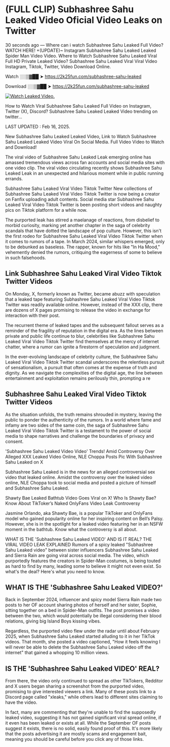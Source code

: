 # (FULL CLIP) Subhashree Sahu Leaked Video Oficial Video Leaks on Twitter

30 seconds ago — Where can i watch Subhashree Sahu Leaked Full Video? WATCH HERE! +(UPDATE)~ Instagram Subhashree Sahu Leaked Leaked Spider Man Video Video. Where to Watch Subhashree Sahu Leaked Viral Full HD Private Leaked Video? Subhashree Sahu Leaked Viral Viral Video Instagram, Tiktok, Twitter, Video Download Online.

Watch ░░▒▓██ ➤ https://2k25fun.com/subhashree-sahu-leaked

Download ░░▒▓██ ➤ https://2k25fun.com/subhashree-sahu-leaked

[![Watch Leaked Video.](https://miro.medium.com/v2/resize:fit:828/format:webp/1*cilzJN44JGOrTw9NJCrNHA.gif "Watch Leaked Video")](https://2k25fun.com/subhashree-sahu-leaked)

How to Watch Viral Subhashree Sahu Leaked Full Video on Instagram, Twitter (X), Discord? Subhashree Sahu Leaked Leaked Video trending on twitter...

LAST UPDATED : Feb 16, 2025.

New Subhashree Sahu Leaked Leaked Video, Link to Watch Subhashree Sahu Leaked Leaked Video Viral On Social Media. Full Video Video to Watch and Download!

The viral video of Subhashree Sahu Leaked Leak emerging online has amassed tremendous views across fan accounts and social media sites with one video clip. The viral video circulating recently shows Subhashree Sahu Leaked Leak in an unexpected and hilarious moment while in public running errands.

Subhashree Sahu Leaked Viral Video Tiktok Twitter New collections of Subhashree Sahu Leaked Viral Video Tiktok Twitter is now being a creator on Fanfix uploading adult contents. Social media star Subhashree Sahu Leaked Viral Video Tiktok Twitter is been posting short videos and naughty pics on Tiktok platform for a while now.

The purported leak has stirred a maelanage of reactions, from disbelief to morbid curiosity, marking yet another chapter in the saga of celebrity scandals that have dotted the landscape of pop culture. However, this isn't the first rodeo for Subhashree Sahu Leaked Viral Video Tiktok Twitter when it comes to rumors of a tape. In March 2024, similar whispers emerged, only to be debunked as baseless. The rapper, known for hits like "In Ha Mood," vehemently denied the rumors, critiquing the eagerness of some to believe in such falsehoods.

## Link Subhashree Sahu Leaked Viral Video Tiktok Twitter Videos

On Monday, X, formerly known as Twitter, became abuzz with speculation that a leaked tape featuring Subhashree Sahu Leaked Viral Video Tiktok Twitter was readily available online. However, instead of the XXX clip, there are dozens of X pages promising to release the video in exchange for interaction with their post.

The recurrent theme of leaked tapes and the subsequent fallout serves as a reminder of the fragility of reputation in the digital era. As the lines between private and public life continue to blur, celebrities like Subhashree Sahu Leaked Viral Video Tiktok Twitter find themselves at the mercy of internet chatter, where a rumor can ignite a firestorm of speculation and judgment.

In the ever-evolving landscape of celebrity culture, the Subhashree Sahu Leaked Viral Video Tiktok Twitter scandal underscores the relentless pursuit of sensationalism, a pursuit that often comes at the expense of truth and dignity. As we navigate the complexities of the digital age, the line between entertainment and exploitation remains perilously thin, prompting a re

##  Subhashree Sahu Leaked Viral Video Tiktok Twitter Videos

As the situation unfolds, the truth remains shrouded in mystery, leaving the public to ponder the authenticity of the rumors. In a world where fame and infamy are two sides of the same coin, the saga of Subhashree Sahu Leaked Viral Video Tiktok Twitter is a testament to the power of social media to shape narratives and challenge the boundaries of privacy and consent.

'Subhashree Sahu Leaked Video Video' Trends! Amid Controversy Over Alleged XXX Leaked Video Online, NLE Choppa Posts Pic With Subhashree Sahu Leaked on X

Subhashree Sahu Leaked is in the news for an alleged controversial sex video that leaked online. Amidst the controversy over the leaked video online, NLE Choppa took to social media and posted a picture of himself and Subhashree Sahu Leaked.

Shawty Bae Leaked Bathtub Video Goes Viral on X! Who Is Shawty Bae? Know About TikToker’s Naked OnlyFans Video Leak Controversy

Jasmine Orlando, aka Shawty Bae, is a popular TikToker and OnlyFans model who gained popularity online for her inspiring content on Bell’s Palsy. However, she is in the spotlight for a leaked video featuring her in an NSFW moment in the bathtub. Know what the controversy is all about.

WHAT IS THE 'Subhashree Sahu Leaked VIDEO' AND IS IT REAL? THE VIRAL VIDEO LEAK EXPLAINED Rumors of a spicy leaked "Subhashree Sahu Leaked video" between sister influencers Subhashree Sahu Leaked and Sierra Rain are going viral across social media. The video, which purportedly features the creators in Spider-Man costumes, is being touted as hard to find by many, leading some to believe it might not even exist. So what's the deal? Here's what you need to know.

## WHAT IS THE 'Subhashree Sahu Leaked VIDEO?'

Back in September 2024, influencer and spicy model Sierra Rain made two posts to her OF account sharing photos of herself and her sister, Sophie, sitting together on a bed in Spider-Man outfits. The post promises a video between the two, which would potentially be illegal considering their blood relations, giving big Island Boys kissing vibes.

Regardless, the purported video flew under the radar until about February 2025, when Subhashree Sahu Leaked started alluding to it in her TikTok videos. That month, she posted a video captioned, "How it feels knowing I will never be able to delete the Subhashree Sahu Leaked video off the internet" that gained a whopping 10 million views.

## IS THE 'Subhashree Sahu Leaked VIDEO' REAL?

From there, the video only continued to spread as other TikTokers, Redditor and X users began sharing a screenshot from the purported video, promising to give interested viewers a link. Many of these posts link to a Discord page called "xleaks," while others lead to different sites claiming to have the video.

In fact, many are commenting that they're unable to find the supposedly leaked video, suggesting it has not gained significant viral spread online, if it even has been leaked or exists at all. While the September OF posts suggest it exists, there is no solid, easily found proof of this. It's more likely that the posts advertising it are mostly scams and engagement bait, meaning you should be careful before you click any of those links.